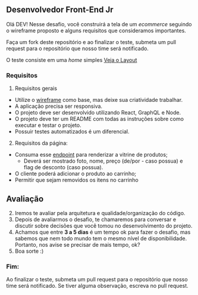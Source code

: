 ## Desenvolvedor Front-End Jr

Olá DEV! Nesse desafio, você construirá a tela de um _ecommerce_ seguindo o wireframe proposto e alguns requisitos que consideramos importantes.

Faça um fork deste repositório e ao finalizar o teste, submeta um pull request para o repositório que nosso time será notificado.

O teste consiste em uma _home_ simples [Veja o Layout](./assets/ecommerce-site-wireframe.jpg)

### Requisitos

1. Requisitos gerais
  - Utilize o [wireframe](./assets/ecommerce-site-wireframe.jpg) como base, mas deixe sua criatividade trabalhar.
  - A aplicação precisa ser responsiva.
  - O projeto deve ser desenvolvido utilizando React, GraphQL e Node.
  - O projeto deve ter um README com todas as instruções sobre como executar e testar o projeto.
  - Possuir testes automatizados é um diferencial.

2. Requisitos da página:
  - Consuma esse [endpoint](https://run.mocky.io/v3/91af60d6-7265-4aa5-ae9b-c13ee3d247a8) para renderizar a vitrine de produtos;
    - Deverá ser mostrado foto, nome, preço (de/por - caso possua) e flag de desconto (caso possua).
  - O cliente poderá adicionar o produto ao carrinho;
  - Permitir que sejam removidos os itens no carrinho

## Avaliação

2. Iremos te avaliar pela arquitetura e qualidade/organização do código.
3. Depois de avaliarmos o desafio, te chamaremos para conversar e discutir sobre decisões que você tomou no desenvolvimento do projeto.
4. Achamos que entre **3 a 5 dias** é um tempo ok para fazer o desafio, mas sabemos que nem todo mundo tem o mesmo nível de disponibilidade. Portanto, nos avise se precisar de mais tempo, ok?
5. Boa sorte :)

### Fim:
Ao finalizar o teste, submeta um pull request para o repositório que nosso time será notificado. Se tiver alguma observação, escreva no pull request.
